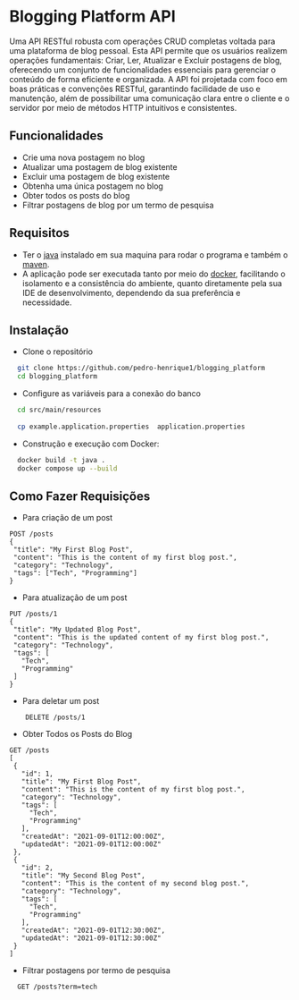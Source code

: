 # Blogging Platform API


Uma API RESTful robusta com operações CRUD completas voltada para uma plataforma de blog pessoal. Esta API permite que
os usuários realizem operações fundamentais: Criar, Ler, Atualizar e Excluir postagens de blog, oferecendo um conjunto
de funcionalidades essenciais para gerenciar o conteúdo de forma eficiente e organizada. A API foi projetada com foco em
boas práticas e convenções RESTful, garantindo facilidade de uso e manutenção, além de possibilitar uma comunicação
clara entre o cliente e o servidor por meio de métodos HTTP intuitivos e consistentes.

## Funcionalidades

- Crie uma nova postagem no blog
- Atualizar uma postagem de blog existente
- Excluir uma postagem de blog existente
- Obtenha uma única postagem no blog
- Obter todos os posts do blog
- Filtrar postagens de blog por um termo de pesquisa

## Requisitos

- Ter o [java](https://www.java.com/download/ie_manual.jsp) instalado em sua maquina para rodar o programa
  e também o [maven](https://maven.apache.org/install.html).
- A aplicação pode ser executada tanto por meio do [docker](https://docs.docker.com/engine/install/), facilitando o
  isolamento e a consistência do ambiente, quanto diretamente pela sua IDE de desenvolvimento, dependendo da sua
  preferência e necessidade.

## Instalação


- Clone o repositório

``` bash
  git clone https://github.com/pedro-henrique1/blogging_platform
  cd blogging_platform
```

- Configure as variáveis para a conexão do banco

``` bash
  cd src/main/resources
  
  cp example.application.properties  application.properties
```

- Construção e execução com Docker:

``` bash
  docker build -t java .
  docker compose up --build
```

## Como Fazer Requisições

- Para criação de um post

 ```http 
POST /posts
{
  "title": "My First Blog Post",
  "content": "This is the content of my first blog post.",
  "category": "Technology",
  "tags": ["Tech", "Programming"]
}

```

- Para atualização de um post

 ```http
PUT /posts/1
{
  "title": "My Updated Blog Post",
  "content": "This is the updated content of my first blog post.",
  "category": "Technology",
  "tags": [
    "Tech",
    "Programming"
  ]
}

``` 

- Para deletar um post

```http
    DELETE /posts/1
```

- Obter Todos os Posts do Blog

 ```http  
GET /posts
[
  {
    "id": 1,
    "title": "My First Blog Post",
    "content": "This is the content of my first blog post.",
    "category": "Technology",
    "tags": [
      "Tech",
      "Programming"
    ],
    "createdAt": "2021-09-01T12:00:00Z",
    "updatedAt": "2021-09-01T12:00:00Z"
  },
  {
    "id": 2,
    "title": "My Second Blog Post",
    "content": "This is the content of my second blog post.",
    "category": "Technology",
    "tags": [
      "Tech",
      "Programming"
    ],
    "createdAt": "2021-09-01T12:30:00Z",
    "updatedAt": "2021-09-01T12:30:00Z"
  }
]

```

- Filtrar postagens por termo de pesquisa

```http
  GET /posts?term=tech
```











